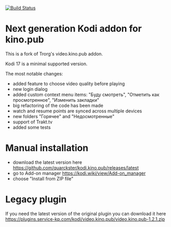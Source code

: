 [![Build Status](https://travis-ci.org/quarckster/kodi.kino.pub.svg?branch=master)](https://travis-ci.org/quarckster/kodi.kino.pub)

Next generation Kodi addon for kino.pub
=======================================

This is a fork of Trorg's video.kino.pub addon.

Kodi 17 is a minimal supported version.

The most notable changes:

* added feature to choose video quality before playing
* new login dialog
* added custom context menu items: "Буду смотреть", "Отметить как просмотренное", "Изменить закладки"
* big refactoring of the code has been made
* watch and resume points are synced across multiple devices
* new folders "Горячее" and "Недосмотренные"
* support of Trakt.tv
* added some tests


Manual installation
===================

* download the latest version here https://github.com/quarckster/kodi.kino.pub/releases/latest
* go to Add-on manager https://kodi.wiki/view/Add-on_manager
* choose "Install from ZIP file"


Legacy plugin
=============

If you need the latest version of the original plugin you can download it here https://plugins.service-kp.com/kodi/video.kino.pub/video.kino.pub-1.2.1.zip